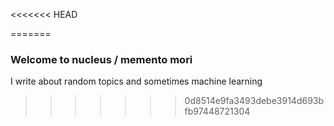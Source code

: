 <<<<<<< HEAD
<html>
  <head>
    <title>Aman Sharma</title>
  </head>
  <body> 

=======
### Welcome to nucleus / memento mori
I write about random topics and sometimes machine learning 
>>>>>>> 0d8514e9fa3493debe3914d693bfb97448721304

